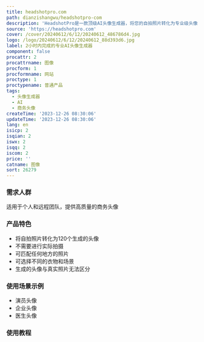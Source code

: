 ```yaml
---
title: headshotpro.com
path: dianzishangwu/headshotpro-com
description: 'HeadshotPro是一款顶级AI头像生成器，将您的自拍照片转化为专业级头像，仅需2小时。已有超过44,000名客户选择我们的产品。'
source: 'https://headshotpro.com'
cover: /cover/20240612/6/12/20240612_486786d4.jpg
logo: /logo/20240612/6/12/20240612_88d393d6.jpg
label: 2小时内完成的专业AI头像生成器
component: false
procattr: 2
procattrname: 图像
procform: 1
procformname: 网站
proctype: 1
proctypename: 普通产品
tags:
  - 头像生成器
  - AI
  - 商务头像
createTime: '2023-12-26 08:30:06'
updateTime: '2023-12-26 08:30:06'
lang: en
isicp: 2
isqian: 2
iswx: 2
isqq: 2
iscom: 2
price: ''
catname: 图像
sort: 26279
---
```




### 需求人群
适用于个人和远程团队，提供高质量的商务头像

### 产品特色
- 将自拍照片转化为120个生成的头像
- 不需要进行实际拍摄
- 可匹配任何地方的照片
- 可选择不同的衣物和场景
- 生成的头像与真实照片无法区分

### 使用场景示例
- 演员头像
- 企业头像
- 医生头像

### 使用教程


  
